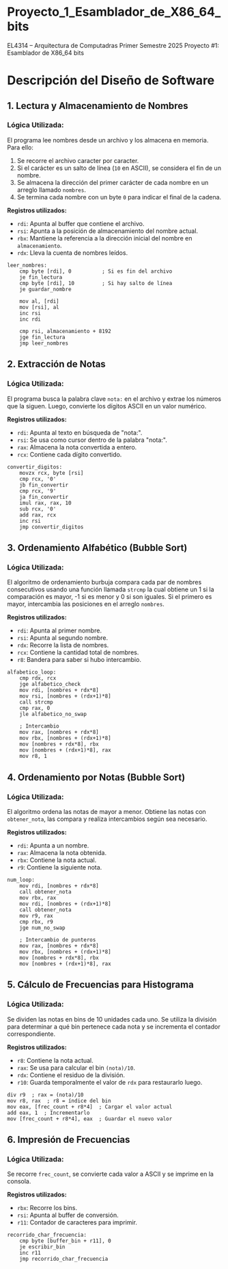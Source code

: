 # Proyecto_1_Esamblador_de_X86_64_bits
EL4314 – Arquitectura de Computadras Primer Semestre 2025 Proyecto #1: Esamblador de X86_64 bits


# Descripción del Diseño de Software

## 1. Lectura y Almacenamiento de Nombres
### Lógica Utilizada:
El programa lee nombres desde un archivo y los almacena en memoria. Para ello:
1. Se recorre el archivo caracter por caracter.
2. Si el carácter es un salto de línea (`10` en ASCII), se considera el fin de un nombre.
3. Se almacena la dirección del primer carácter de cada nombre en un arreglo llamado `nombres`.
4. Se termina cada nombre con un byte `0` para indicar el final de la cadena.

**Registros utilizados:**
- `rdi`: Apunta al buffer que contiene el archivo.
- `rsi`: Apunta a la posición de almacenamiento del nombre actual.
- `rbx`: Mantiene la referencia a la dirección inicial del nombre en `almacenamiento`.
- `rdx`: Lleva la cuenta de nombres leídos.

```assembly
leer_nombres:
    cmp byte [rdi], 0          ; Si es fin del archivo
    je fin_lectura
    cmp byte [rdi], 10         ; Si hay salto de línea
    je guardar_nombre

    mov al, [rdi]
    mov [rsi], al
    inc rsi
    inc rdi

    cmp rsi, almacenamiento + 8192
    jge fin_lectura
    jmp leer_nombres
```

## 2. Extracción de Notas
### Lógica Utilizada:
El programa busca la palabra clave `nota:` en el archivo y extrae los números que la siguen. Luego, convierte los dígitos ASCII en un valor numérico.

**Registros utilizados:**
- `rdi`: Apunta al texto en búsqueda de "nota:".
- `rsi`: Se usa como cursor dentro de la palabra "nota:".
- `rax`: Almacena la nota convertida a entero.
- `rcx`: Contiene cada dígito convertido.

```assembly
convertir_digitos:
    movzx rcx, byte [rsi]
    cmp rcx, '0'
    jb fin_convertir
    cmp rcx, '9'
    ja fin_convertir
    imul rax, rax, 10
    sub rcx, '0'
    add rax, rcx
    inc rsi
    jmp convertir_digitos
```

## 3. Ordenamiento Alfabético (Bubble Sort)
### Lógica Utilizada:
El algoritmo de ordenamiento burbuja compara cada par de nombres consecutivos usando una función llamada `strcmp` la cual obtiene un 1 si la comparación es mayor, -1 si es menor y 0 si son iguales. Si el primero es mayor, intercambia las posiciones en el arreglo `nombres`.

**Registros utilizados:**
- `rdi`: Apunta al primer nombre.
- `rsi`: Apunta al segundo nombre.
- `rdx`: Recorre la lista de nombres.
- `rcx`: Contiene la cantidad total de nombres.
- `r8`: Bandera para saber si hubo intercambio.

```assembly
alfabetico_loop:
    cmp rdx, rcx
    jge alfabetico_check
    mov rdi, [nombres + rdx*8]
    mov rsi, [nombres + (rdx+1)*8]
    call strcmp
    cmp rax, 0
    jle alfabetico_no_swap

    ; Intercambio
    mov rax, [nombres + rdx*8]
    mov rbx, [nombres + (rdx+1)*8]
    mov [nombres + rdx*8], rbx
    mov [nombres + (rdx+1)*8], rax
    mov r8, 1
```

## 4. Ordenamiento por Notas (Bubble Sort)
### Lógica Utilizada:
El algoritmo ordena las notas de mayor a menor. Obtiene las notas con `obtener_nota`, las compara y realiza intercambios según sea necesario.

**Registros utilizados:**
- `rdi`: Apunta a un nombre.
- `rax`: Almacena la nota obtenida.
- `rbx`: Contiene la nota actual.
- `r9`: Contiene la siguiente nota.

```assembly
num_loop:
    mov rdi, [nombres + rdx*8]
    call obtener_nota
    mov rbx, rax
    mov rdi, [nombres + (rdx+1)*8]
    call obtener_nota
    mov r9, rax
    cmp rbx, r9
    jge num_no_swap

    ; Intercambio de punteros
    mov rax, [nombres + rdx*8]
    mov rbx, [nombres + (rdx+1)*8]
    mov [nombres + rdx*8], rbx
    mov [nombres + (rdx+1)*8], rax
```

## 5. Cálculo de Frecuencias para Histograma
### Lógica Utilizada:
Se dividen las notas en bins de 10 unidades cada uno. Se utiliza la división para determinar a qué bin pertenece cada nota y se incrementa el contador correspondiente.

**Registros utilizados:**
- `r8`: Contiene la nota actual.
- `rax`: Se usa para calcular el bin `(nota)/10`.
- `rdx`: Contiene el residuo de la división.
- `r10`: Guarda temporalmente el valor de `rdx` para restaurarlo luego.

```assembly
div r9  ; rax = (nota)/10
mov r8, rax  ; r8 = índice del bin
mov eax, [frec_count + r8*4]  ; Cargar el valor actual
add eax, 1  ; Incrementarlo
mov [frec_count + r8*4], eax  ; Guardar el nuevo valor
```

## 6. Impresión de Frecuencias
### Lógica Utilizada:
Se recorre `frec_count`, se convierte cada valor a ASCII y se imprime en la consola.

**Registros utilizados:**
- `rbx`: Recorre los bins.
- `rsi`: Apunta al buffer de conversión.
- `r11`: Contador de caracteres para imprimir.

```assembly
recorrido_char_frecuencia:
    cmp byte [buffer_bin + r11], 0
    je escribir_bin
    inc r11
    jmp recorrido_char_frecuencia
```


